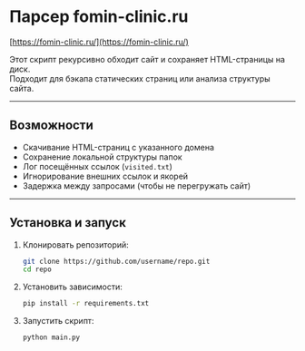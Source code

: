 # Парсер fomin-clinic.ru
[https://fomin-clinic.ru/](https://fomin-clinic.ru/)

Этот скрипт рекурсивно обходит сайт и сохраняет HTML-страницы на диск.  
Подходит для бэкапа статических страниц или анализа структуры сайта.

---

## Возможности
- Скачивание HTML-страниц с указанного домена  
- Сохранение локальной структуры папок  
- Лог посещённых ссылок (`visited.txt`)  
- Игнорирование внешних ссылок и якорей  
- Задержка между запросами (чтобы не перегружать сайт)  

---

## Установка и запуск

1. Клонировать репозиторий:
   ```bash
   git clone https://github.com/username/repo.git
   cd repo
2. Установить зависимости:
   ```bash
   pip install -r requirements.txt
3. Запустить скрипт:
   ```bash
   python main.py
